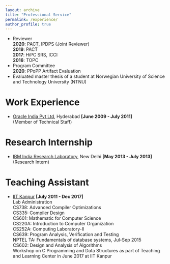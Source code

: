 ```yaml
---
layout: archive
title: "Professional Service"
permalink: /experience/
author_profile: true
---
```


* Reviewer  
**2020**: PACT, IPDPS (Joint Reviewer)  
**2019**: PACT  
**2017**: HiPC SRS, ICCI  
**2016**: TOPC
*  Program Committee   
**2020**: PPoPP Artifact Evaluation 
* Evaluated master thesis of a student at Norwegian University of Science and Technology University (NTNU)

Work Experience
======

* [Oracle India Pvt Ltd](http://www.oracle.com/), Hyderabad  **\[June 2009 - July 2011\]**  
  \(Member of Technical Staff\)

Research Internship
======

* [IBM India Research Laboratory](http://www.research.ibm.com/labs/india/), New Delhi  **\[May 2013 - July 2013\]**  
  \(Research Intern\) 


Teaching Assistant
======

*  [IIT Kanpur](http://iitk.ac.in/)   **\[July 2011 - Dec 2017\]**  
   Lab Administration  
   CS738: Advanced Compiler Optimizations  
   CS335: Compiler Design  
   CS601: Mathematic for Computer Science  
   CS220A: Introduction to Computer Organization  
   CS252A: Computing Laboratory-II  
   CS639: Program Analysis, Verification and Testing  
   NPTEL TA: Fundamentals of database systems, Jul-Sep 2015  
   CS602: Design and Analysis of Algorithms  
   Workshop on C Programming and Data Structures as part of Teaching and Learning Center in June 2017 at IIT Kanpur  

